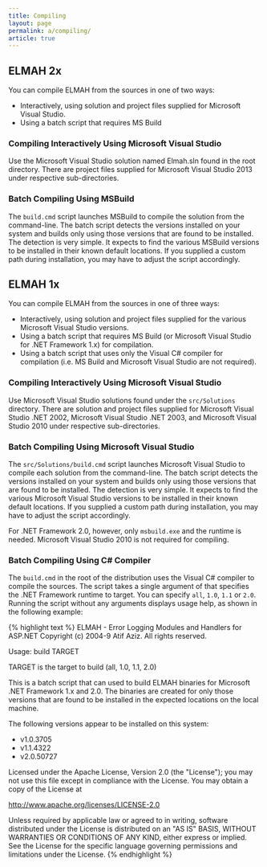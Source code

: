 ```yaml
---
title: Compiling
layout: page
permalink: a/compiling/
article: true
---
```


## ELMAH 2x

You can compile ELMAH from the sources in one of two ways:

  * Interactively, using solution and project files supplied for Microsoft Visual Studio.
  * Using a batch script that requires MS Build

### Compiling Interactively Using Microsoft Visual Studio

Use the Microsoft Visual Studio solution named Elmah.sln found in the root directory. There are project files supplied for Microsoft Visual Studio 2013 under respective sub-directories.

### Batch Compiling Using MSBuild

The `build.cmd` script launches MSBuild to compile the solution from the command-line. The batch script detects the versions installed on your system and builds only using those versions that are found to be installed. The detection is very simple. It expects to find the various MSBuild versions to be installed in their known default locations. If you supplied a custom path during installation, you may have to adjust the script accordingly.

## ELMAH 1x

You can compile ELMAH from the sources in one of three ways:

  * Interactively, using solution and project files supplied for the various Microsoft Visual Studio versions.
  * Using a batch script that requires MS Build (or Microsoft Visual Studio for .NET Framework 1.x) for compilation.
  * Using a batch script that uses only the Visual C# compiler for compilation (i.e. MS Build and Microsoft Visual Studio are not required).

### Compiling Interactively Using Microsoft Visual Studio

Use Microsoft Visual Studio solutions found under the `src/Solutions` directory. There are solution and project files supplied for Microsoft Visual Studio .NET 2002, Microsoft Visual Studio .NET 2003, and Microsoft Visual Studio 2010 under respective sub-directories.

### Batch Compiling Using Microsoft Visual Studio

The `src/Solutions/build.cmd` script launches Microsoft Visual Studio to compile each solution from the command-line. The batch script detects the versions installed on your system and builds only using those versions that are found to be installed. The detection is very simple. It expects to find the various Microsoft Visual Studio versions to be installed in their known default locations. If you supplied a custom path during installation, you may have to adjust the script accordingly.

For .NET Framework 2.0, however, only `msbuild.exe` and the runtime is needed. Microsoft Visual Studio 2010 is not required for compiling.

### Batch Compiling Using C# Compiler

The `build.cmd` in the root of the distribution uses the Visual C# compiler to compile the sources. The script takes a single argument of that specifies the .NET Framework runtime to target. You can specify `all`, `1.0`, `1.1` or `2.0`. Running the script without any arguments displays usage help, as shown in the following example:

{% highlight text %}
ELMAH - Error Logging Modules and Handlers for ASP.NET
Copyright (c) 2004-9 Atif Aziz. All rights reserved.

Usage: build TARGET

TARGET
    is the target to build (all, 1.0, 1.1, 2.0)

This is a batch script that can used to build ELMAH binaries for
Microsoft .NET Framework 1.x and 2.0. The binaries are created for
only those versions that are found to be installed in the expected
locations on the local machine.

The following versions appear to be installed on this system:

- v1.0.3705
- v1.1.4322
- v2.0.50727

Licensed under the Apache License, Version 2.0 (the "License");
you may not use this file except in compliance with the License.
You may obtain a copy of the License at

http://www.apache.org/licenses/LICENSE-2.0

Unless required by applicable law or agreed to in writing, software
distributed under the License is distributed on an "AS IS" BASIS,
WITHOUT WARRANTIES OR CONDITIONS OF ANY KIND, either express or implied.
See the License for the specific language governing permissions and
limitations under the License.
{% endhighlight %} 